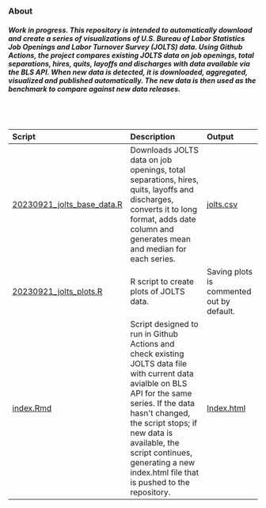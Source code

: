 ### About


##### Work in progress. This repository is intended to automatically download and create a series of visualizations of U.S. Bureau of Labor Statistics Job Openings and Labor Turnover Survey (JOLTS) data. Using Github Actions, the project compares existing JOLTS data on job openings, total separations, hires, quits, layoffs and discharges with data available via the BLS API. When new data is detected, it is downloaded, aggregated, visualized and published automatically. The new data is then used as the benchmark to compare against new data releases. 

<br><br>

**Script** | **Description** | **Output** 
:---|:---|:---|
[20230921_jolts_base_data.R](https://github.com/tedschurter/bls_jolts/blob/main/scripts/20230921_jolts_base_data.R)|Downloads JOLTS data on job openings, total separations, hires, quits, layoffs and discharges, converts it to long format, adds date column and generates mean and median for each series. |[jolts.csv](https://github.com/tedschurter/bls_jolts/blob/main/clean_data/jolts.csv)|
[20230921_jolts_plots.R](https://github.com/tedschurter/bls_jolts/blob/main/scripts/20230921_jolts_plots.R)|R script to create plots of JOLTS data.|Saving plots is commented out by default.|
[index.Rmd](https://github.com/tedschurter/bls_jolts/blob/main/docs/index.Rmd) |Script designed to run in Github Actions and check existing JOLTS data file with current data avialble on BLS API for the same series. If the data hasn't changed, the script stops; if new data is available, the script continues, generating a new index.html file that is pushed to the repository.|[Index.html](https://github.com/tedschurter/bls_jolts/blob/main/docs/index.html)
